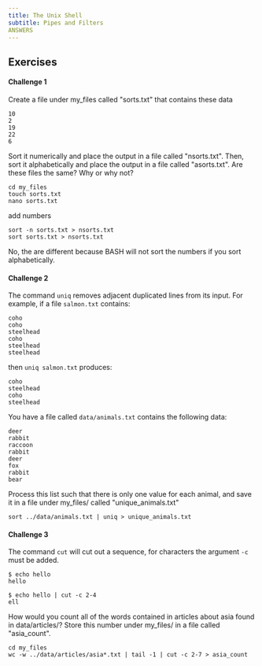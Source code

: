 ```yaml
---
title: The Unix Shell
subtitle: Pipes and Filters
ANSWERS
---
```


## Exercises

#### Challenge 1

Create a file under my_files called "sorts.txt" that contains these data

~~~
10
2
19
22
6
~~~

Sort it numerically and place the output in a file called "nsorts.txt". Then, sort it alphabetically and place the output in a file called "asorts.txt". Are these files the same? Why or why not?

~~~
cd my_files
touch sorts.txt
nano sorts.txt
~~~

add numbers

~~~
sort -n sorts.txt > nsorts.txt
sort sorts.txt > nsorts.txt
~~~

No, the are different because BASH will not sort the numbers if you sort alphabetically.

#### Challenge 2

The command `uniq` removes adjacent duplicated lines from its input.
For example, if a file `salmon.txt` contains:

~~~
coho
coho
steelhead
coho
steelhead
steelhead
~~~

then `uniq salmon.txt` produces:

~~~
coho
steelhead
coho
steelhead
~~~

You have a file called `data/animals.txt` contains the following data:

~~~
deer
rabbit
raccoon
rabbit
deer
fox
rabbit
bear
~~~

Process this list such that there is only one value for each animal, and save it in a file under my_files/ called "unique_animals.txt"

~~~
sort ../data/animals.txt | uniq > unique_animals.txt
~~~

#### Challenge 3

The command `cut` will cut out a sequence, for characters the argument `-c` must be added.

~~~
$ echo hello
hello
~~~

~~~
$ echo hello | cut -c 2-4
ell
~~~

How would you count all of the words contained in articles about asia found in data/articles/? Store this number under my_files/ in a file called "asia_count".

~~~
cd my_files
wc -w ../data/articles/asia*.txt | tail -1 | cut -c 2-7 > asia_count
~~~
